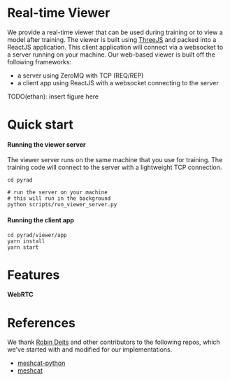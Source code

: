 # Real-time Viewer

We provide a real-time viewer that can be used during training or to view a model after training. The viewer is built using [ThreeJS](https://threejs.org/) and packed into a ReactJS application. This client application will connect via a websocket to a server running on your machine. Our web-based viewer is built off the following frameworks:

- a server using ZeroMQ with TCP (REQ/REP)
- a client app using ReactJS with a websocket connecting to the server

TODO(ethan): insert figure here

# Quick start

#### Running the viewer server

The viewer server runs on the same machine that you use for training. The training code will connect to the server with a lightweight TCP connection.

```
cd pyrad

# run the server on your machine
# this will run in the background
python scripts/run_viewer_server.py
```

#### Running the client app

```
cd pyrad/viewer/app
yarn install
yarn start
```

# Features

#### WebRTC

# References

We thank [Robin Deits](https://github.com/rdeits) and other contributors to the following repos, which we've started with and modified for our implementations.

- [meshcat-python](https://github.com/rdeits/meshcat-python)
- [meshcat](https://github.com/rdeits/meshcat)
